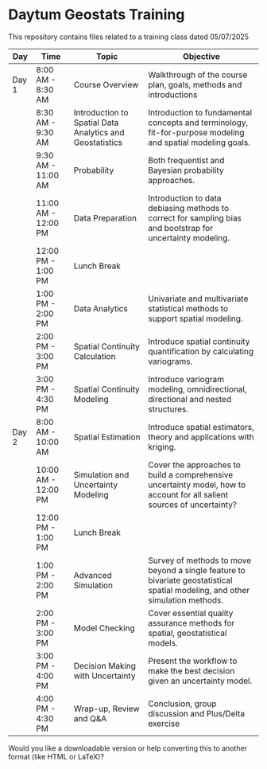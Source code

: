 # Daytum Geostats Training 

This repository contains files related to a training class dated 05/07/2025 

| Day   | Time                  | Topic                                  | Objective                                                                                      |
|-------|-----------------------|----------------------------------------|------------------------------------------------------------------------------------------------|
| Day 1 | 8:00 AM - 8:30 AM     | Course Overview                        | Walkthrough of the course plan, goals, methods and introductions                               |
|       | 8:30 AM - 9:30 AM     | Introduction to Spatial Data Analytics and Geostatistics | Introduction to fundamental concepts and terminology, fit-for-purpose modeling and spatial modeling goals. |
|       | 9:30 AM - 11:00 AM    | Probability                            | Both frequentist and Bayesian probability approaches.                                          |
|       | 11:00 AM - 12:00 PM   | Data Preparation                       | Introduction to data debiasing methods to correct for sampling bias and bootstrap for uncertainty modeling. |
|       | 12:00 PM - 1:00 PM    | Lunch Break                            |                                                                                                |
|       | 1:00 PM - 2:00 PM     | Data Analytics                         | Univariate and multivariate statistical methods to support spatial modeling.                   |
|       | 2:00 PM - 3:00 PM     | Spatial Continuity Calculation         | Introduce spatial continuity quantification by calculating variograms.                         |
|       | 3:00 PM - 4:30 PM     | Spatial Continuity Modeling            | Introduce variogram modeling, omnidirectional, directional and nested structures.              |
| Day 2 | 8:00 AM - 10:00 AM    | Spatial Estimation                     | Introduce spatial estimators, theory and applications with kriging.                            |
|       | 10:00 AM - 12:00 PM   | Simulation and Uncertainty Modeling    | Cover the approaches to build a comprehensive uncertainty model, how to account for all salient sources of uncertainty? |
|       | 12:00 PM - 1:00 PM    | Lunch Break                            |                                                                                                |
|       | 1:00 PM - 2:00 PM     | Advanced Simulation                    | Survey of methods to move beyond a single feature to bivariate geostatistical spatial modeling, and other simulation methods. |
|       | 2:00 PM - 3:00 PM     | Model Checking                         | Cover essential quality assurance methods for spatial, geostatistical models.                  |
|       | 3:00 PM - 4:00 PM     | Decision Making with Uncertainty       | Present the workflow to make the best decision given an uncertainty model.                     |
|       | 4:00 PM - 4:30 PM     | Wrap-up, Review and Q&A                | Conclusion, group discussion and Plus/Delta exercise                                           |

Would you like a downloadable version or help converting this to another format (like HTML or LaTeX)?
